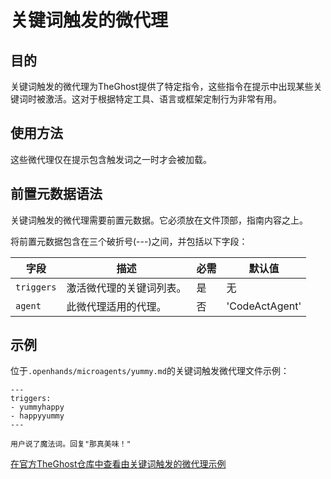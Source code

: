 # 关键词触发的微代理

## 目的

关键词触发的微代理为TheGhost提供了特定指令，这些指令在提示中出现某些关键词时被激活。这对于根据特定工具、语言或框架定制行为非常有用。

## 使用方法

这些微代理仅在提示包含触发词之一时才会被加载。

## 前置元数据语法

关键词触发的微代理需要前置元数据。它必须放在文件顶部，指南内容之上。

将前置元数据包含在三个破折号(---)之间，并包括以下字段：

| 字段       | 描述                           | 必需  | 默认值           |
|------------|--------------------------------|-------|------------------|
| `triggers` | 激活微代理的关键词列表。       | 是    | 无               |
| `agent`    | 此微代理适用的代理。           | 否    | 'CodeActAgent'   |


## 示例

位于`.openhands/microagents/yummy.md`的关键词触发微代理文件示例：
```
---
triggers:
- yummyhappy
- happyyummy
---

用户说了魔法词。回复"那真美味！"
```

[在官方TheGhost仓库中查看由关键词触发的微代理示例](https://github.com/All-Hands-AI/TheGhost/tree/main/microagents)
